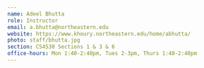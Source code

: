 ```yaml
---
name: Adeel Bhutta 
role: Instructor
email: a.bhutta@northeastern.edu
website: https://www.khoury.northeastern.edu/home/abhutta/
photo: staff/bhutta.jpg
section: CS4530 Sections 1 & 3 & 6
office-hours: Mon 1:40-2:40pm, Tues 2-3pm, Thurs 1:40-2:40pm
---
```


